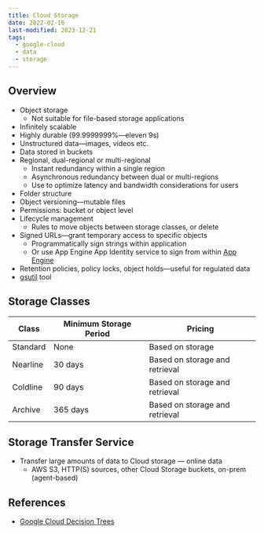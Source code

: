 ```yaml
---
title: Cloud Storage
date: 2022-02-16
last-modified: 2023-12-21
tags:
  - google-cloud
  - data
  - storage
---
```


## Overview

- Object storage
	- Not suitable for file-based storage applications
- Infinitely scalable
- Highly durable (99.9999999%—eleven 9s)
- Unstructured data—images, videos etc.
- Data stored in buckets
- Regional, dual-regional or multi-regional
	- Instant redundancy within a single region
	- Asynchronous redundancy between dual or multi-regions
	- Use to optimize latency and bandwidth considerations for users
- Folder structure
- Object versioning—mutable files
- Permissions: bucket or object level
- Lifecycle management
	- Rules to move objects between storage classes, or delete
- Signed URLs—grant temporary access to specific objects
	- Programmatically sign strings within application
	- Or use App Engine App Identity service to sign from within [App Engine](notes/App%20Engine.md)
- Retention policies, policy locks, object holds—useful for regulated data
- [gsutil](notes/gsutil.md) tool

## Storage Classes

| Class    | Minimum Storage Period | Pricing                        |
| -------- | ---------------------- | ------------------------------ |
| Standard | None                   | Based on storage               |
| Nearline | 30 days                | Based on storage and retrieval |
| Coldline | 90 days                | Based on storage and retrieval |
| Archive  | 365 days               | Based on storage and retrieval |

## Storage Transfer Service

- Transfer large amounts of data to Cloud storage — online data
	- AWS S3, HTTP(S) sources, other Cloud Storage buckets, on-prem (agent-based)

## References

- [Google Cloud Decision Trees](notes/moc/Google%20Cloud%20Decision%20Trees.md)
